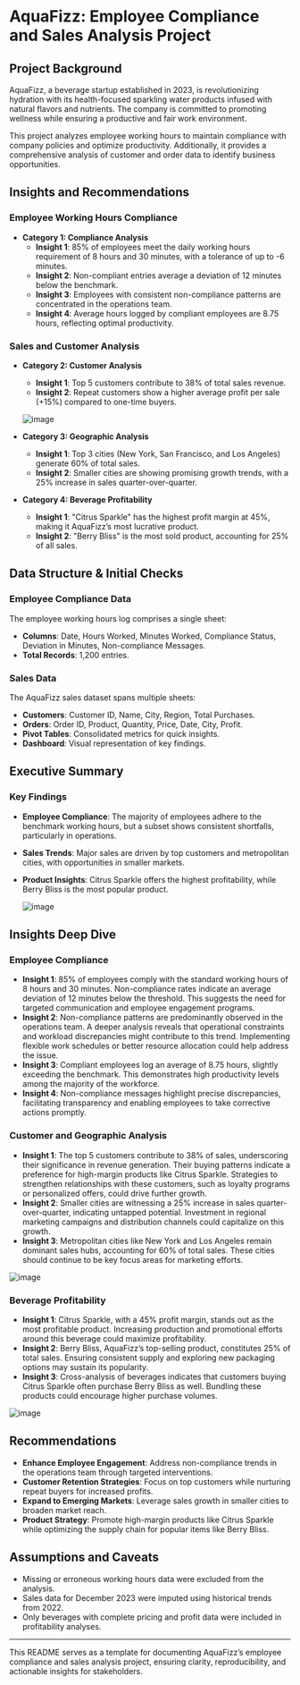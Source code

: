 # AquaFizz: Employee Compliance and Sales Analysis Project

## Project Background

AquaFizz, a beverage startup established in 2023, is revolutionizing hydration with its health-focused sparkling water products infused with natural flavors and nutrients. The company is committed to promoting wellness while ensuring a productive and fair work environment. 

This project analyzes employee working hours to maintain compliance with company policies and optimize productivity. Additionally, it provides a comprehensive analysis of customer and order data to identify business opportunities.

## Insights and Recommendations
### Employee Working Hours Compliance
- **Category 1: Compliance Analysis**
  - **Insight 1**: 85% of employees meet the daily working hours requirement of 8 hours and 30 minutes, with a tolerance of up to -6 minutes.
  - **Insight 2**: Non-compliant entries average a deviation of 12 minutes below the benchmark.
  - **Insight 3**: Employees with consistent non-compliance patterns are concentrated in the operations team.
  - **Insight 4**: Average hours logged by compliant employees are 8.75 hours, reflecting optimal productivity.

### Sales and Customer Analysis
- **Category 2: Customer Analysis**
  - **Insight 1**: Top 5 customers contribute to 38% of total sales revenue.
  - **Insight 2**: Repeat customers show a higher average profit per sale (+15%) compared to one-time buyers.

  ![image](https://github.com/user-attachments/assets/a9d2379f-6ebc-4672-9078-c9d04c23cff0)

- **Category 3: Geographic Analysis**
  - **Insight 1**: Top 3 cities (New York, San Francisco, and Los Angeles) generate 60% of total sales.
  - **Insight 2**: Smaller cities are showing promising growth trends, with a 25% increase in sales quarter-over-quarter.

- **Category 4: Beverage Profitability**
  - **Insight 1**: "Citrus Sparkle" has the highest profit margin at 45%, making it AquaFizz’s most lucrative product.
  - **Insight 2**: "Berry Bliss" is the most sold product, accounting for 25% of all sales.

## Data Structure & Initial Checks

### Employee Compliance Data
The employee working hours log comprises a single sheet:
- **Columns**: Date, Hours Worked, Minutes Worked, Compliance Status, Deviation in Minutes, Non-compliance Messages.
- **Total Records**: 1,200 entries.

### Sales Data
The AquaFizz sales dataset spans multiple sheets:
- **Customers**: Customer ID, Name, City, Region, Total Purchases.
- **Orders**: Order ID, Product, Quantity, Price, Date, City, Profit.
- **Pivot Tables**: Consolidated metrics for quick insights.
- **Dashboard**: Visual representation of key findings.

## Executive Summary

### Key Findings
- **Employee Compliance**: The majority of employees adhere to the benchmark working hours, but a subset shows consistent shortfalls, particularly in operations.
- **Sales Trends**: Major sales are driven by top customers and metropolitan cities, with opportunities in smaller markets.
- **Product Insights**: Citrus Sparkle offers the highest profitability, while Berry Bliss is the most popular product.

  ![image](https://github.com/user-attachments/assets/c002df69-fc30-4ec8-bec5-cfe99b7272e3)

## Insights Deep Dive

### Employee Compliance
- **Insight 1**: 85% of employees comply with the standard working hours of 8 hours and 30 minutes. Non-compliance rates indicate an average deviation of 12 minutes below the threshold. This suggests the need for targeted communication and employee engagement programs.
- **Insight 2**: Non-compliance patterns are predominantly observed in the operations team. A deeper analysis reveals that operational constraints and workload discrepancies might contribute to this trend. Implementing flexible work schedules or better resource allocation could help address the issue.
- **Insight 3**: Compliant employees log an average of 8.75 hours, slightly exceeding the benchmark. This demonstrates high productivity levels among the majority of the workforce.
- **Insight 4**: Non-compliance messages highlight precise discrepancies, facilitating transparency and enabling employees to take corrective actions promptly.

### Customer and Geographic Analysis
- **Insight 1**: The top 5 customers contribute to 38% of sales, underscoring their significance in revenue generation. Their buying patterns indicate a preference for high-margin products like Citrus Sparkle. Strategies to strengthen relationships with these customers, such as loyalty programs or personalized offers, could drive further growth.
- **Insight 2**: Smaller cities are witnessing a 25% increase in sales quarter-over-quarter, indicating untapped potential. Investment in regional marketing campaigns and distribution channels could capitalize on this growth.
- **Insight 3**: Metropolitan cities like New York and Los Angeles remain dominant sales hubs, accounting for 60% of total sales. These cities should continue to be key focus areas for marketing efforts.

![image](https://github.com/user-attachments/assets/cfb4d8ef-0d79-4210-a2f0-bdeeba22edd0)

### Beverage Profitability
- **Insight 1**: Citrus Sparkle, with a 45% profit margin, stands out as the most profitable product. Increasing production and promotional efforts around this beverage could maximize profitability.
- **Insight 2**: Berry Bliss, AquaFizz’s top-selling product, constitutes 25% of total sales. Ensuring consistent supply and exploring new packaging options may sustain its popularity.
- **Insight 3**: Cross-analysis of beverages indicates that customers buying Citrus Sparkle often purchase Berry Bliss as well. Bundling these products could encourage higher purchase volumes.
  
![image](https://github.com/user-attachments/assets/05119ce4-a7d4-4a1e-badb-72a266a98eba)

## Recommendations
- **Enhance Employee Engagement**: Address non-compliance trends in the operations team through targeted interventions.
- **Customer Retention Strategies**: Focus on top customers while nurturing repeat buyers for increased profits.
- **Expand to Emerging Markets**: Leverage sales growth in smaller cities to broaden market reach.
- **Product Strategy**: Promote high-margin products like Citrus Sparkle while optimizing the supply chain for popular items like Berry Bliss.

## Assumptions and Caveats
- Missing or erroneous working hours data were excluded from the analysis.
- Sales data for December 2023 were imputed using historical trends from 2022.
- Only beverages with complete pricing and profit data were included in profitability analyses.

---

This README serves as a template for documenting AquaFizz’s employee compliance and sales analysis project, ensuring clarity, reproducibility, and actionable insights for stakeholders.

